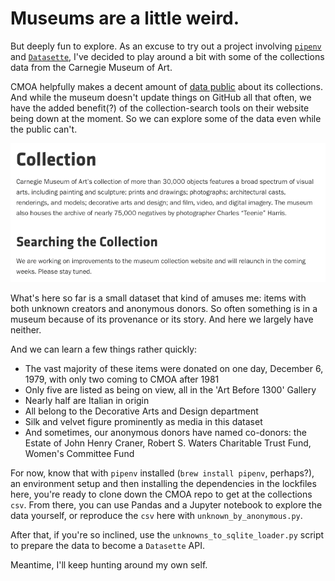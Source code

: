 # Museums are a little weird.

But deeply fun to explore. As an excuse to try out a project involving [`pipenv`](https://docs.pipenv.org/) and [`Datasette`](https://github.com/simonw/datasette), I've decided to play around a bit with some of the collections data from the Carnegie Museum of Art.

CMOA helpfully makes a decent amount of [data public](https://github.com/cmoa/collection) about its collections. And while the museum doesn't update things on GitHub all that often, we have the added benefit(?) of the collection-search tools on their website being down at the moment. So we can explore some of the data even while the public can't.

![Like I said.](https://raw.githubusercontent.com/thejqs/cmoa_collection/master/search_down.png)

What's here so far is a small dataset that kind of amuses me: items with both unknown creators and anonymous donors. So often something is in a museum because of its provenance or its story. And here we largely have neither.

And we can learn a few things rather quickly:
* The vast majority of these items were donated on one day, December 6, 1979, with only two coming to CMOA after 1981
* Only five are listed as being on view, all in the 'Art Before 1300' Gallery
* Nearly half are Italian in origin
* All belong to the Decorative Arts and Design department
* Silk and velvet figure prominently as media in this dataset
* And sometimes, our anonymous donors have named co-donors: the Estate of John Henry Craner, Robert S. Waters Charitable Trust Fund, Women's Committee Fund

For now, know that with `pipenv` installed (`brew install pipenv`, perhaps?), an environment setup and then installing the dependencies in the lockfiles here, you're ready to clone down the CMOA repo to get at the collections `csv`. From there, you can use Pandas and a Jupyter notebook to explore the data yourself, or reproduce the `csv` here with `unknown_by_anonymous.py`.

After that, if you're so inclined, use the `unknowns_to_sqlite_loader.py` script to prepare the data to become a `Datasette` API.

Meantime, I'll keep hunting around my own self.
